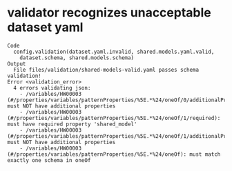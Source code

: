 # validator recognizes unacceptable dataset yaml

    Code
      config.validation(dataset.yaml.invalid, shared.models.yaml.valid,
        dataset.schema, shared.models.schema)
    Output
      File files/validation/shared-models-valid.yaml passes schema validation!
    Error <validation_error>
      4 errors validating json:
      	- /variables/HW00003 (#/properties/variables/patternProperties/%5E.*%24/oneOf/0/additionalProperties): must NOT have additional properties
      	- /variables/HW00003 (#/properties/variables/patternProperties/%5E.*%24/oneOf/1/required): must have required property 'shared_model'
      	- /variables/HW00003 (#/properties/variables/patternProperties/%5E.*%24/oneOf/1/additionalProperties): must NOT have additional properties
      	- /variables/HW00003 (#/properties/variables/patternProperties/%5E.*%24/oneOf): must match exactly one schema in oneOf

